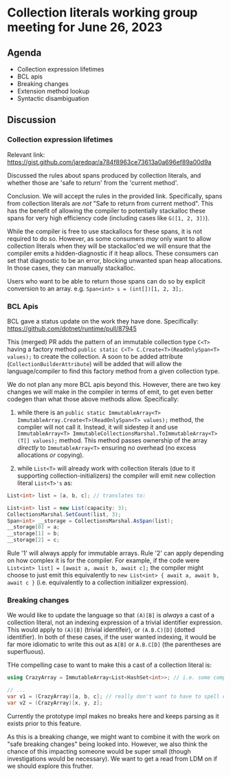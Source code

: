 # Collection literals working group meeting for June 26, 2023

## Agenda

* Collection expression lifetimes
* BCL apis
* Breaking changes
* Extension method lookup
* Syntactic disambiguation

## Discussion

### Collection expression lifetimes

Relevant link: https://gist.github.com/jaredpar/a784f8963ce73613a0a696ef89a00d9a

Discussed the rules about spans produced by collection literals, and whether those are 'safe to return' from the 'current method'.

Conclusion.  We will accept the rules in the provided link. Specifically, spans from collection literals are *not* "Safe to return from current method".
This has the benefit of allowing the compiler to potentially stackalloc these spans for very high efficiency code (including cases like `G([1, 2, 3])`).

While the compiler is free to use stackallocs for these spans, it is not required to do so.  However, as some consumers *may* only want to allow collection
literals when they will be stackalloc'ed we will ensure that the compiler emits a hidden-diagnostic if it heap allocs.  These consumers can set that diagnostic
to be an error, blocking unwanted span heap allocations.  In those cases, they can manually stackalloc.

Users who want to be able to return those spans can do so by explicit conversion to an array.  e.g. `Span<int> s = (int[])[1, 2, 3];`. 

### BCL Apis

BCL gave a status update on the work they have done.  Specifically: https://github.com/dotnet/runtime/pull/87945

This (merged) PR adds the pattern of an immutable collection type `C<T>` having a factory method `public static C<T> C.Create<T>(ReadOnlySpan<T> values);` to create the collection.  A soon to be added attribute (`CollectionBuilderAttribute`) will be added that will allow the language/compiler to find this factory method from a given collection type.

We do not plan any more BCL apis beyond this.  However, there are two key changes we will make in the compiler in terms of emit, to get even better codegen than what those above methods allow.  Specifically:

1. while there is an `public static ImmutableArray<T> ImmutableArray.Create<T>(ReadOnlySpan<T> values);` method, the compiler will not call it.  Instead, it will sidestep it and use `ImmutableArray<T> ImmutableCollectionsMarshal.ToImmutableArray<T>(T[] values);` method.  This method passes ownership of the array *directly* to `ImmutableArray<T>` ensuring no overhead (no excess allocations *or* copying).

2. while `List<T>` will already work with collection literals (due to it supporting collection-initializers) the compiler will emit new collection literal `List<T>'s` as:

```c#
List<int> list = [a, b, c]; // translates to:

List<int> list = new List(capacity: 3);
CollectionsMarshal.SetCount(list, 3);
Span<int> __storage = CollectionsMarshal.AsSpan(list);
__storage[0] = a;
__storage[1] = b;
__storage[2] = c;
```

Rule '1' will always apply for immutable arrays.  Rule '2' can apply depending on how complex it is for the compiler.  For example, if the code were `List<int> list] = [await a, await b, await c];` the compiler might choose to just emit this equivalently to `new List<int> { await a, await b, await c }` (i.e. equivalently to a collection initializer expression).

### Breaking changes

We would like to update the language so that `(A)[B]` is *always* a cast of a collection literal, not an indexing expression of a trivial identifier expression.  This would apply to `(A)[B]` (trivial identifeir), or `(A.B.C)[D]` (dotted identifier).  In both of these cases, if the user wanted indexing, it would be far more idiomatic to write this out as `A[B]` or `A.B.C[D]` (the parentheses are superfluous).

THe compelling case to want to make this a cast of a collection literal is:

```c#
using CrazyArray = ImmutableArray<List<HashSet<int>>; // i.e. some complex collection type

// ...
var v1 = (CrazyArray)[a, b, c]; // really don't want to have to spell out the type in each location
var v2 = (CrazyArray)[x, y, z];
```

Currently the prototype impl makes no breaks here and keeps parsing as it exists prior to this feature.

As this is a breaking change, we might want to combine it with the work on "safe breaking changes" being looked into.  However, we also think the chance of this impacting someone would be super small (though investigations would be necessary).  We want to get a read from LDM on if we should explore this fruther.
